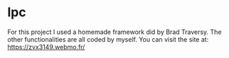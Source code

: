 # lpc

For this project I used a homemade framework did by Brad Traversy.
The other functionalities are all coded by myself.
You can visit the site at: https://zvx3149.webmo.fr/
